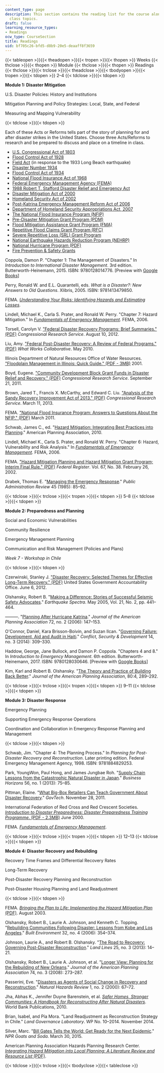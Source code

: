 ```yaml
---
content_type: page
description: This section contains the reading list for the course along with associated
  class topics.
draft: false
learning_resource_types:
- Readings
ocw_type: CourseSection
title: Readings
uid: bf705c26-bfd5-d8b9-20e5-deaaff8f3659
---
```

{{< tableopen >}}{{< theadopen >}}{{< tropen >}}{{< thopen >}}
Weeks
{{< thclose >}}{{< thopen >}}
Module
{{< thclose >}}{{< thopen >}}
Readings
{{< thclose >}}{{< trclose >}}{{< theadclose >}}{{< tbodyopen >}}{{< tropen >}}{{< tdopen >}}
2–4
{{< tdclose >}}{{< tdopen >}}

**Module 1: Disaster Mitigation**

U.S. Disaster Policies: History and Institutions

Mitigation Planning and Policy Strategies: Local, State, and Federal

Measuring and Mapping Vulnerability

{{< tdclose >}}{{< tdopen >}}

Each of these Acts or Reforms tells part of the story of planning for and after disaster strikes in the United States. Choose three Acts/Reforms to research and be prepared to discuss and place on a timeline in class.

- [U.S. Congressional Act of 1803](https://memory.loc.gov/cgi-bin/ampage?collId=llhb&fileName=021/llhb021.db&recNum=41)
- [Flood Control Act of 1928](https://en.wikipedia.org/wiki/Flood_Control_Act_of_1928)
- [Field Act](https://en.wikipedia.org/wiki/Field_Act) (in response to the 1933 Long Beach earthquake)
- [Disaster Number 1934](https://sema.dps.mo.gov/maps_and_disasters/disasters/1934.php)
- [Flood Control Act of 1934](https://en.wikipedia.org/wiki/Flood_Control_Act_of_1934)
- [National Flood Insurance Act of 1968](https://en.wikipedia.org/wiki/National_Flood_Insurance_Act_of_1968)
- [Federal Emergency Management Agency (FEMA)](https://en.wikipedia.org/wiki/Federal_Emergency_Management_Agency)
- [1988 Robert T. Stafford Disaster Relief and Emergency Act](https://www.fema.gov/media-library/assets/documents/15271)
- [Disaster Mitigation Act of 2000](https://en.wikipedia.org/wiki/Disaster_Mitigation_Act_of_2000)
- [Homeland Security Act of 2002](https://en.wikipedia.org/wiki/Homeland_Security_Act)
- [Post-Katrina Emergency Management Reform Act of 2006](https://www.congress.gov/bill/109th-congress/senate-bill/3721)
- [Department of Homeland Security Appropriations Act, 2007](https://en.wikipedia.org/wiki/Department_of_Homeland_Security_Appropriations_Act,_2007)
- [The National Flood Insurance Program (NFIP)](https://www.fema.gov/national-flood-insurance-program)
- [Pre-Disaster Mitigation Grant Program (PDM)](https://www.fema.gov/pre-disaster-mitigation-grant-program)
- [Flood Mitigation Assistance Grant Program (FMA)](https://www.fema.gov/flood-mitigation-assistance-grant-program)
- [Repetitive Flood Claims Grant Program (RFC)](https://www.fema.gov/repetitive-flood-claims-grant-program-fact-sheet)
- [Severe Repetitive Loss (SRL) Grant Program](https://www.fema.gov/pdf/nfip/manual201205/content/20_srl.pdf)
- [National Earthquake Hazards Reduction Program (NEHRP)](https://www.fema.gov/national-earthquake-hazards-reduction-program)
- [National Hurricane Program (PDF)](https://www.fema.gov/emergency-managers/risk-management/hurricanes)
- [Fire Prevention & Safety Grants](https://www.fema.gov/fire-prevention-safety-grants)

Coppola, Damon P. "Chapter 1: The Management of Disasters." In *Introduction to International Disaster Management*. 3rd edition. Butterworth-Heinemann, 2015. ISBN: 9780128014776. \[Preview with [Google Books](https://books.google.com/books?id=s6oxEraqWWwC&lpg=PP1&pg=PA1#v=onepage&q&f=false)\]

Perry, Ronald W. and E.L. Quarantelli, eds. *What is a Disaster?: New Answers to Old Questions*. Xlibris, 2005. ISBN: 9781413479850.

FEMA. [*Understanding Your Risks: Identifying Hazards and Estimating Losses*](https://webharvest.gov/peth04/20041031224101/fema.gov/fima/planning_toc3.shtm).

Lindell, Michael K., Carla S. Prater, and Ronald W. Perry. "Chapter 7: Hazard Mitigation." In [*Fundamentals of Emergency Management*](https://training.fema.gov/hiedu/aemrc/booksdownload/fem/). FEMA, 2006.

Torsell, Carolyn V. ["Federal Disaster Recovery Programs: Brief Summaries." (PDF)](http://nationalaglawcenter.org/wp-content/uploads/assets/crs/RL31734.pdf) *Congressional Research Service*. August 10, 2012.

Liu, Amy. ["Federal Post-Disaster Recovery: A Review of Federal Programs." (PDF)](https://www.urban.org/sites/default/files/publication/28091/1001384-Federal-Post-Disaster-Recovery-A-Review-of-Federal-Programs.PDF) *What Works Collaborative*. May 2010.

Illinois Department of Natural Resources Office of Water Resources. ["Floodplain Management in Illinois: Quick Guide." (PDF - 3MB)](https://www.dnr.illinois.gov/WaterResources/Documents/Resman_ILFPMQuickGuide.pdf) 2001.

Boyd, Eugene. ["Community Development Block Grant Funds in Disaster Relief and Recovery." (PDF)](https://fas.org/sgp/crs/misc/RL33330.pdf) *Congressional Research Service*. September 21, 2011.

Brown, Jared T., Francis X. McCarthy, and Edward C. Liu. ["Analysis of the Sandy Recovery Improvement Act of 2013." (PDF)](https://www.everycrsreport.com/files/20130311_R42991_4e84b222699b9f08701f7221cf820e88ab26df3e.pdf) *Congressional Research Service*. March 11, 2013.

FEMA. ["National Flood Insurance Program: Answers to Questions About the NFIP." (PDF)](https://agents.floodsmart.gov/sites/default/files/fema_answers-to-questions-about-nfip-brochure-06-2023.pdf) March 2011.

Schwab, James C., ed. "[Hazard Mitigation: Integrating Best Practices into Planning](https://planning-org-uploaded-media.s3.amazonaws.com/publication/book_paperback/PAS-Report-560.pdf)." American Planning Association, 2010.

Lindell, Michael K., Carla S. Prater, and Ronald W. Perry. "Chapter 6: Hazard, Vulnerability and Risk Analysis." In [*Fundamentals of Emergency Management*](https://training.fema.gov/hiedu/aemrc/booksdownload/fem/). FEMA, 2006.

FEMA. ["Hazard Mitigation Planning and Hazard Mitigation Grant Program; Interim Final Rule." (PDF)](https://www.fema.gov/pdf/help/fr02-4321.pdf) *Federal Register*. Vol. 67, No. 38. February 26, 2002.

Drabek, Thomas E. "[Managing the Emergency Response](http://www.jstor.org/stable/3135002)." *Public Administration Review* 45 (1985): 85–92.

{{< tdclose >}}{{< trclose >}}{{< tropen >}}{{< tdopen >}}
5–8
{{< tdclose >}}{{< tdopen >}}

**Module 2: Preparedness and Planning**

Social and Economic Vulnerabilities

Community Resilience

Emergency Management Planning

Communication and Risk Management (Policies and Plans)

*Week 7 - Workshop in Chile*

{{< tdclose >}}{{< tdopen >}}

Czerwinski, Stanley J. ["Disaster Recovery: Selected Themes for Effective Long-Term Recovery." (PDF)](http://www.gao.gov/assets/600/591390.pdf) United States Government Accountability Office. June 6, 2012.

Olshansky, Robert B. "[Making a Difference: Stories of Successful Seismic Safety Advocates](http://earthquakespectra.org/doi/10.1193/1.1902953)." *Earthquake Spectra*. May 2005, Vol. 21, No. 2, pp. 441–464.

———. "[Planning After Hurricane Katrina](http://www.tandfonline.com/doi/abs/10.1080/01944360608976735)." *Journal of the American Planning Association* 72, no. 2 (2006): 147–153.

O'Connor, Daniel, Kara Brisson-Boivin, and Suzan Ilcan. "[Governing Failure: Development, Aid and Audit in Haiti](http://www.tandfonline.com/doi/abs/10.1080/14678802.2014.923150)." *Conflict, Security & Development* 14, no. 3 (2014): 309–330.

Haddow, George, Jane Bullock, and Damon P. Coppola. "Chapters 4 and 8." In *Introduction to Emergency Management*. 6th edition. Butterworth-Heinemann, 2017. ISBN: 9780128030646. \[Preview with [Google Books](https://books.google.com/books?id=xW4lBgAAQBAJ&lpg=PP1&dq=introduction%20to%20emergency%20management&pg=PA121#v=onepage&q&f=false)\]

Kim, Karl and Robert B. Olshansky. "[The Theory and Practice of Building Back Better](http://www.tandfonline.com/doi/abs/10.1080/01944363.2014.988597)." *Journal of the American Planning Association*, 80:4, 289–292.

{{< tdclose >}}{{< trclose >}}{{< tropen >}}{{< tdopen >}}
9–11
{{< tdclose >}}{{< tdopen >}}

**Module 3: Disaster Response**

Emergency Planning

Supporting Emergency Response Operations

Coordination and Collaboration in Emergency Response Planning and Management

{{< tdclose >}}{{< tdopen >}}

Schwab, Jim. "Chapter 4: The Planning Process." In *Planning for Post-Disaster Recovery and Reconstruction*. Later printing edition. Federal Emergency Management Agency, 1998. ISBN: 9781884829253.

Park, YoungWon, Paul Hong, and James Jungbae Roh. "[Supply Chain Lessons from the Catastrophic Natural Disaster in Japan](http://www.sciencedirect.com/science/article/pii/S0007681312001279)." *Business Horizons* 56, no. 1 (2013): 75–85.

Pittman, Elaine. "[What Big-Box Retailers Can Teach Government About Disaster Recovery](http://www.govtech.com/policy-management/Big-Box-Retailers-Teach-Disaster-Recovery.html)." *GovTech*. November 28, 2011.

International Federation of Red Cross and Red Crescent Societies. [*Introduction to Disaster Preparedness: Disaster Preparedness Training Programme*. (PDF - 2.3MB)](http://www.ifrc.org/Global/Publications/disasters/all.pdf) June 2000.

FEMA. [*Fundamentals of Emergency Management*](https://training.fema.gov/is/courseoverview.aspx?code=IS-230.e&lang=en).

{{< tdclose >}}{{< trclose >}}{{< tropen >}}{{< tdopen >}}
12–13
{{< tdclose >}}{{< tdopen >}}

**Module 4: Disaster Recovery and Rebuilding**

Recovery Time Frames and Differential Recovery Rates

Long-Term Recovery

Post-Disaster Recovery Planning and Reconstruction

Post-Disaster Housing Planning and Land Readjustment

{{< tdclose >}}{{< tdopen >}}

FEMA. [*Bringing the Plan to Life: Implementing the Hazard Mitigation Plan* (PDF)](https://mitigation.eeri.org/wp-content/uploads/FEMA_386_4.pdf). August 2003.

Olshansky, Robert B., Laurie A. Johnson, and Kenneth C. Topping. "[Rebuilding Communities Following Disaster: Lessons from Kobe and Los Angeles](http://www.jstor.org/stable/23289510)." *Built Environment* 32, no. 4 (2006): 354–374.

Johnson, Laurie A., and Robert B. Olshansky. "[The Road to Recovery: Governing Post-Disaster Reconstruction](https://www.lincolninst.edu/publications/articles/road-recovery)." *Land Lines* 25, no. 3 (2013): 14–21.

Olshansky, Robert B., Laurie A. Johnson, et al. "[Longer View: Planning for the Rebuilding of New Orleans](http://www.tandfonline.com/doi/abs/10.1080/01944360802140835)." *Journal of the American Planning Association* 74, no. 3 (2008): 273–287.

Passerini, Eve. "[Disasters as Agents of Social Change in Recovery and Reconstruction](https://doi.org/10.1061/(ASCE)1527-6988(2000)1:2(67))." *Natural Hazards Review* 1, no. 2 (2000): 67–72.

Jha, Abhas K., Jennifer Duyne Barenstein, et al. [*Safer Homes, Stronger Communities: A Handbook for Reconstructing After Natural Disasters*](https://openknowledge.worldbank.org/handle/10986/2409). World Bank Publications, 2010.

Brian, Isabel, and Pía Mora. "Land Readjustment as Reconstruction Strategy in Chile." *Land Governance Laboratory*. WP No. 10–2014. November 2014.

Silver, Marc. "[Bill Gates Tells the World: Get Ready for the Next Epidemic](http://www.npr.org/sections/goatsandsoda/2015/03/30/393848395/bill-gates-tells-the-world-get-ready-for-the-next-epidemic)." *NPR Goats and Soda*. March 30, 2015.

American Planning Association Hazards Planning Research Center. [*Integrating Hazard Mitigation into Local Planning: A Literature Review and Resource List* (PDF)](http://planning-org-uploaded-media.s3.amazonaws.com/legacy_resources/research/hazards/pdf/hazardsbibliography.pdf).

{{< tdclose >}}{{< trclose >}}{{< tbodyclose >}}{{< tableclose >}}